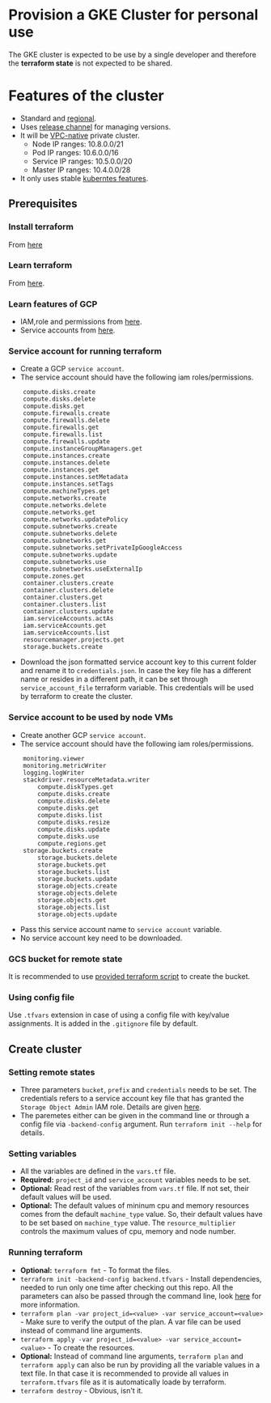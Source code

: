 # Provision a GKE Cluster for personal use

The GKE cluster is expected to be use by a single developer and therefore the **terraform state**
is not expected to be shared.

# Features of the cluster

- Standard and [regional](https://cloud.google.com/kubernetes-engine/docs/concepts/types-of-clusters?hl=en#regional_clusters).
- Uses [release channel](https://cloud.google.com/kubernetes-engine/docs/concepts/types-of-clusters?hl=en#release_channel) for managing versions.
- It will be
  [VPC-native](https://cloud.google.com/kubernetes-engine/docs/concepts/types-of-clusters?hl=en#vpc-clusters)
  private cluster.
  - Node IP ranges: 10.8.0.0/21
  - Pod IP ranges: 10.6.0.0/16
  - Service IP ranges: 10.5.0.0/20
  - Master IP ranges: 10.4.0.0/28
- It only uses stable [kuberntes features](https://cloud.google.com/kubernetes-engine/docs/concepts/types-of-clusters?hl=en#kubernetes_features).

## Prerequisites

### Install terraform

From [here](https://www.terraform.io/downloads.html)

### Learn terraform

From [here](https://learn.hashicorp.com/terraform).

### Learn features of GCP

- IAM,role and permissions from [here](https://cloud.google.com/iam/docs/overview).
- Service accounts from [here](https://cloud.google.com/iam/docs/service-accounts).

### Service account for running terraform

- Create a GCP `service account`.
- The service account should have the following iam roles/permissions.

```
    compute.disks.create
    compute.disks.delete
    compute.disks.get
    compute.firewalls.create
    compute.firewalls.delete
    compute.firewalls.get
    compute.firewalls.list
    compute.firewalls.update
    compute.instanceGroupManagers.get
    compute.instances.create
    compute.instances.delete
    compute.instances.get
    compute.instances.setMetadata
    compute.instances.setTags
    compute.machineTypes.get
    compute.networks.create
    compute.networks.delete
    compute.networks.get
    compute.networks.updatePolicy
    compute.subnetworks.create
    compute.subnetworks.delete
    compute.subnetworks.get
    compute.subnetworks.setPrivateIpGoogleAccess
    compute.subnetworks.update
    compute.subnetworks.use
    compute.subnetworks.useExternalIp
    compute.zones.get
    container.clusters.create
    container.clusters.delete
    container.clusters.get
    container.clusters.list
    container.clusters.update
    iam.serviceAccounts.actAs
    iam.serviceAccounts.get
    iam.serviceAccounts.list
    resourcemanager.projects.get
    storage.buckets.create
```

- Download the json formatted service account key to this current folder and
  rename it to `credentials.json`. In case the key file has a different name or
  resides in a different path, it can be set through `service_account_file`
  terraform variable. This credentials will be used by terraform to
  create the cluster.

### Service account to be used by node VMs

- Create another GCP `service account`.
- The service account should have the following iam roles/permissions.

```
	monitoring.viewer
	monitoring.metricWriter
	logging.logWriter
	stackdriver.resourceMetadata.writer
        compute.diskTypes.get
        compute.disks.create
        compute.disks.delete
        compute.disks.get
        compute.disks.list
        compute.disks.resize
        compute.disks.update
        compute.disks.use
        compute.regions.get
	storage.buckets.create
    	storage.buckets.delete
    	storage.buckets.get
    	storage.buckets.list
    	storage.buckets.update
    	storage.objects.create
    	storage.objects.delete
    	storage.objects.get
    	storage.objects.list
    	storage.objects.update
```

- Pass this service account name to `service account` variable.
- No service account key need to be downloaded.

### GCS bucket for remote state

It is recommended to use [provided terraform script](../gcs-bucket/README.md)
to create the bucket.

### Using config file

Use `.tfvars` extension in case of using a config file with key/value
assignments. It is added in the `.gitignore` file by default.

## Create cluster

### Setting remote states

- Three parameters `bucket`, `prefix` and `credentials` needs to be set. The
  credentials refers to a service account key file that has granted the
  `Storage Object Admin` IAM role. Details are given
  [here](https://www.terraform.io/docs/language/settings/backends/gcs.html#configuration-variables).
- The paremetes either can be given in the command line or through a config
  file via `-backend-config` argument. Run `terraform init --help` for details.

### Setting variables

- All the variables are defined in the `vars.tf` file.
- **Required:** `project_id` and `service_account` variables needs to be set.
- **Optional:** Read rest of the variables from `vars.tf` file. If not set, their
  default values will be used.
- **Optional:** The default values of mininum cpu and memory resources comes from the default
  `machine_type` value. So, their default values have to be set based on
  `machine_type` value. The `resource_multiplier` controls the maximum values
  of cpu, memory and node number.

### Running terraform

- **Optional:** `terraform fmt` - To format the files.
- `terraform init -backend-config backend.tfvars` - Install dependencies,
  needed to run only one time after checking out this repo. All the parameters
  can also be passed through the command line, look
  [here](https://www.terraform.io/docs/language/settings/backends/configuration.html#partial-configuration)
  for more information.
- `terraform plan -var project_id=<value> -var service_account=<value>` - Make
  sure to verify the output of the plan. A var file can be used instead of
  command line arguments.
- `terraform apply -var project_id=<value> -var service_account=<value>` - To
  create the resources.
- **Optional:** Instead of command line arguments, `terraform plan` and
  `terraform apply` can also be run by providing all the variable values in a
  text file. In that case it is recommended to provide all values in
  `terraform.tfvars` file as it is automatically loade by terraform.
- `terraform destroy` - Obvious, isn't it.
